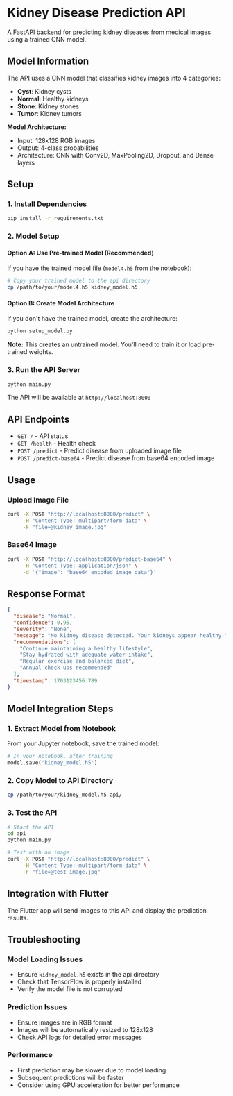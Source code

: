 # Kidney Disease Prediction API

A FastAPI backend for predicting kidney diseases from medical images using a trained CNN model.

## Model Information

The API uses a CNN model that classifies kidney images into 4 categories:
- **Cyst**: Kidney cysts
- **Normal**: Healthy kidneys
- **Stone**: Kidney stones
- **Tumor**: Kidney tumors

**Model Architecture:**
- Input: 128x128 RGB images
- Output: 4-class probabilities
- Architecture: CNN with Conv2D, MaxPooling2D, Dropout, and Dense layers

## Setup

### 1. Install Dependencies
```bash
pip install -r requirements.txt
```

### 2. Model Setup

#### Option A: Use Pre-trained Model (Recommended)
If you have the trained model file (`model4.h5` from the notebook):
```bash
# Copy your trained model to the api directory
cp /path/to/your/model4.h5 kidney_model.h5
```

#### Option B: Create Model Architecture
If you don't have the trained model, create the architecture:
```bash
python setup_model.py
```
**Note:** This creates an untrained model. You'll need to train it or load pre-trained weights.

### 3. Run the API Server
```bash
python main.py
```

The API will be available at `http://localhost:8000`

## API Endpoints

- `GET /` - API status
- `GET /health` - Health check
- `POST /predict` - Predict disease from uploaded image file
- `POST /predict-base64` - Predict disease from base64 encoded image

## Usage

### Upload Image File
```bash
curl -X POST "http://localhost:8000/predict" \
     -H "Content-Type: multipart/form-data" \
     -F "file=@kidney_image.jpg"
```

### Base64 Image
```bash
curl -X POST "http://localhost:8000/predict-base64" \
     -H "Content-Type: application/json" \
     -d '{"image": "base64_encoded_image_data"}'
```

## Response Format
```json
{
  "disease": "Normal",
  "confidence": 0.95,
  "severity": "None",
  "message": "No kidney disease detected. Your kidneys appear healthy.",
  "recommendations": [
    "Continue maintaining a healthy lifestyle",
    "Stay hydrated with adequate water intake",
    "Regular exercise and balanced diet",
    "Annual check-ups recommended"
  ],
  "timestamp": 1703123456.789
}
```

## Model Integration Steps

### 1. Extract Model from Notebook
From your Jupyter notebook, save the trained model:
```python
# In your notebook, after training
model.save('kidney_model.h5')
```

### 2. Copy Model to API Directory
```bash
cp /path/to/your/kidney_model.h5 api/
```

### 3. Test the API
```bash
# Start the API
cd api
python main.py

# Test with an image
curl -X POST "http://localhost:8000/predict" \
     -H "Content-Type: multipart/form-data" \
     -F "file=@test_image.jpg"
```

## Integration with Flutter

The Flutter app will send images to this API and display the prediction results.

## Troubleshooting

### Model Loading Issues
- Ensure `kidney_model.h5` exists in the api directory
- Check that TensorFlow is properly installed
- Verify the model file is not corrupted

### Prediction Issues
- Ensure images are in RGB format
- Images will be automatically resized to 128x128
- Check API logs for detailed error messages

### Performance
- First prediction may be slower due to model loading
- Subsequent predictions will be faster
- Consider using GPU acceleration for better performance 